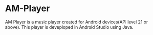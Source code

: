 # AM-Player
AM Player is a music player created for Android devices(API level 21 or above). This player is deveploped in Android Studio using Java.
